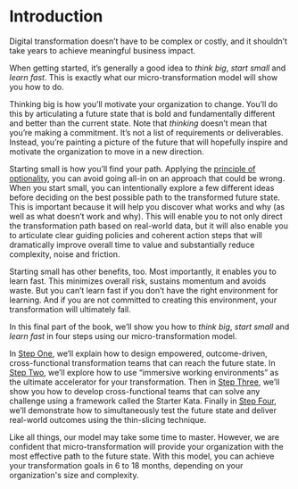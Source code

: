# Introduction

Digital transformation doesn’t have to be complex or costly, and it shouldn’t take years to achieve meaningful business impact.

When getting started, it’s generally a good idea to _think big_, _start small_ and _learn fast_. This is exactly what our micro-transformation model will show you how to do.

Thinking big is how you’ll motivate your organization to change. You’ll do this by articulating a future state that is bold and fundamentally different and better than the current state. Note that _thinking_ doesn’t mean that you’re making a commitment. It’s not a list of requirements or deliverables. Instead, you’re painting a picture of the future that will hopefully inspire and motivate the organization to move in a new direction.

Starting small is how you’ll find your path. Applying the [principle of optionality](../glossary.md), you can avoid going all-in on an approach that could be wrong. When you start small, you can intentionally explore a few different ideas before deciding on the best possible path to the transformed future state. This is important because it will help you discover what works and why \(as well as what doesn’t work and why\). This will enable you to not only direct the transformation path based on real-world data, but it will also enable you to articulate clear guiding policies and coherent action steps that will dramatically improve overall time to value and substantially reduce complexity, noise and friction.

Starting small has other benefits, too. Most importantly, it enables you to learn fast. This minimizes overall risk, sustains momentum and avoids waste. But you can’t learn fast if you don’t have the right environment for learning. And if you are not committed to creating this environment, your transformation will ultimately fail.

In this final part of the book, we’ll show you how to _think big_, _start small_ and _learn fast_ in four steps using our micro-transformation model.

In [Step One](step-one-design-effective-cross-functional-teams/), we’ll explain how to design empowered, outcome-driven, cross-functional transformation teams that can reach the future state. In [Step Two](step-two-create-immersive-working-environments/), we’ll explore how to use “immersive working environments” as the ultimate accelerator for your transformation. Then in [Step Three](step-three-implement-the-starter-kata/), we’ll show you how to develop cross-functional teams that can solve any challenge using a framework called the Starter Kata. Finally in [Step Four](step-four-thin-slice-the-work/), we’ll demonstrate how to simultaneously test the future state and deliver real-world outcomes using the thin-slicing technique.

Like all things, our model may take some time to master. However, we are confident that micro-transformation will provide your organization with the most effective path to the future state. With this model, you can achieve your transformation goals in 6 to 18 months, depending on your organization's size and complexity.

